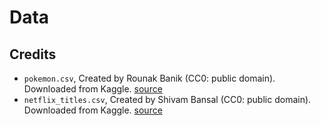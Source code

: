 # Data

## Credits

- `pokemon.csv`, Created by Rounak Banik (CC0: public domain). Downloaded from Kaggle. [source](https://www.kaggle.com/datasets/rounakbanik/pokemon)
- `netflix_titles.csv`, Created by Shivam Bansal (CC0: public domain). Downloaded from Kaggle. [source](https://www.kaggle.com/datasets/shivamb/netflix-shows)